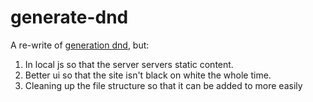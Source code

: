 # generate-dnd
A re-write of [generation dnd](https://github.com/spacebanana123/generationdnd), but:
  1. In local js so that the server servers static content.
  2. Better ui so that the site isn't black on white the whole time.
  3. Cleaning up the file structure so that it can be added to more easily
